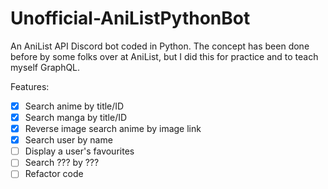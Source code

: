 # Unofficial-AniListPythonBot
An AniList API Discord bot coded in Python.  The concept has been done before by some folks over at AniList, but I did this for practice and to teach myself GraphQL.

Features:
- [x] Search anime by title/ID
- [x] Search manga by title/ID
- [x] Reverse image search anime by image link
- [x] Search user by name
- [ ] Display a user's favourites
- [ ] Search ??? by ???
- [ ] Refactor code
